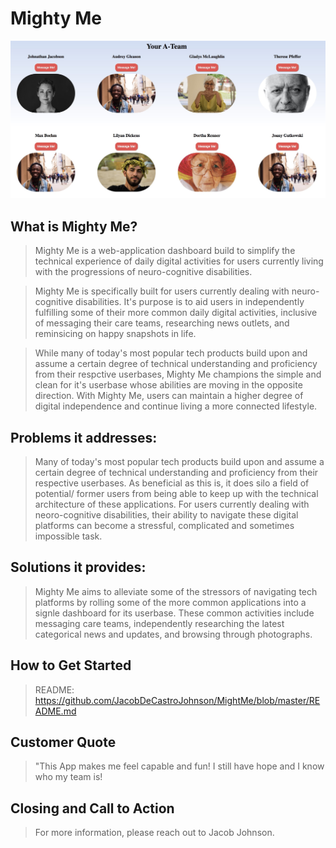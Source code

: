 # Mighty Me #

![Alt text](/screenshots/ATeamShot2.jpg?raw=true "A-Team")

<!--
> This material was originally posted [here](http://www.quora.com/What-is-Amazons-approach-to-product-development-and-product-management). It is reproduced here for posterities sake.

There is an approach called "working backwards" that is widely used at Amazon. They work backwards from the customer, rather than starting with an idea for a product and trying to bolt customers onto it. While working backwards can be applied to any specific product decision, using this approach is especially important when developing new products or features.

For new initiatives a product manager typically starts by writing an internal press release announcing the finished product. The target audience for the press release is the new/updated product's customers, which can be retail customers or internal users of a tool or technology. Internal press releases are centered around the customer problem, how current solutions (internal or external) fail, and how the new product will blow away existing solutions.

If the benefits listed don't sound very interesting or exciting to customers, then perhaps they're not (and shouldn't be built). Instead, the product manager should keep iterating on the press release until they've come up with benefits that actually sound like benefits. Iterating on a press release is a lot less expensive than iterating on the product itself (and quicker!).

If the press release is more than a page and a half, it is probably too long. Keep it simple. 3-4 sentences for most paragraphs. Cut out the fat. Don't make it into a spec. You can accompany the press release with a FAQ that answers all of the other business or execution questions so the press release can stay focused on what the customer gets. My rule of thumb is that if the press release is hard to write, then the product is probably going to suck. Keep working at it until the outline for each paragraph flows.

Oh, and I also like to write press-releases in what I call "Oprah-speak" for mainstream consumer products. Imagine you're sitting on Oprah's couch and have just explained the product to her, and then you listen as she explains it to her audience. That's "Oprah-speak", not "Geek-speak".

Once the project moves into development, the press release can be used as a touchstone; a guiding light. The product team can ask themselves, "Are we building what is in the press release?" If they find they're spending time building things that aren't in the press release (overbuilding), they need to ask themselves why. This keeps product development focused on achieving the customer benefits and not building extraneous stuff that takes longer to build, takes resources to maintain, and doesn't provide real customer benefit (at least not enough to warrant inclusion in the press release).
 -->

## What is Mighty Me? ##
  > Mighty Me is a web-application dashboard build to simplify the technical experience of daily digital activities for users currently living with the progressions of neuro-cognitive disabilities.

  > Mighty Me is specifically built for users currently dealing with neuro-cognitive disabilities. It's purpose is to aid users in independently fulfilling some of their more common daily digital activities, inclusive of messaging their care teams, researching news outlets, and reminsicing on happy snapshots in life.

  > While many of today's most popular tech products build upon and assume a certain degree of technical understanding and proficiency from their respctive userbases, Mighty Me champions the simple and clean for it's userbase whose abilities are moving in the opposite direction. With Mighty Me, users can maintain a higher degree of digital independence and continue living a more connected lifestyle.


## Problems it addresses: ##
  > Many of today's most popular tech products build upon and assume a certain degree of technical understanding and proficiency from their respective userbases. As beneficial as this is, it does silo a field of potential/ former users from being able to keep up with the technical architecture of these applications. For users currently dealing with neoro-cognitive disabilities, their ability to navigate these digital platforms can become a stressful, complicated and sometimes impossible task.

## Solutions it provides: ##
  > Mighty Me aims to alleviate some of the stressors of navigating tech platforms by rolling some of the more common applications into a signle dashboard for its userbase. These common activities include messaging care teams, independently researching the latest categorical news and updates, and browsing through photographs.

<!-- ## Quote from You ##
  > "I am convinced that tech products should be built for their userbase, not the other way around. Follow that rule of thumb, and at the very least your product will have made somebody's life better. That makes it a product worth building." -->

## How to Get Started ##
  > README: https://github.com/JacobDeCastroJohnson/MightMe/blob/master/README.md

## Customer Quote ##
  > "This App makes me feel capable and fun! I still have hope and I know who my team is!

## Closing and Call to Action ##
  > For more information, please reach out to Jacob Johnson.